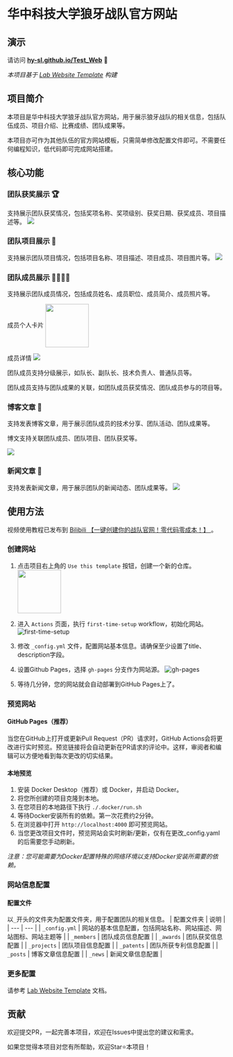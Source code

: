 
# 华中科技大学狼牙战队官方网站

## 演示
请访问 **[hy-sl.github.io/Test_Web](https://hy-sl.github.io/Test_Web)** 🚀

_本项目基于 [Lab Website Template](https://greene-lab.gitbook.io/lab-website-template-docs) 构建_

## 项目简介

本项目是华中科技大学狼牙战队官方网站，用于展示狼牙战队的相关信息，包括队伍成员、项目介绍、比赛成绩、团队成果等。

本项目亦可作为其他队伍的官方网站模板，只需简单修改配置文件即可。不需要任何编程知识，低代码即可完成网站搭建。

## 核心功能
### 团队获奖展示 🏆
支持展示团队获奖情况，包括奖项名称、奖项级别、获奖日期、获奖成员、项目描述等。
![](./assets/awards.png)

### 团队项目展示 🚀
支持展示团队项目情况，包括项目名称、项目描述、项目成员、项目图片等。
![](./assets/projects.png)

### 团队成员展示 👨‍👩‍👧‍👦
支持展示团队成员情况，包括成员姓名、成员职位、成员简介、成员照片等。

成员个人卡片
<img src="./assets/member_card.png" width="100px" align="center">


成员详情
![](./assets/member_detail.png)

团队成员支持分级展示，如队长、副队长、技术负责人、普通队员等。

团队成员支持与团队成果的关联，如团队成员获奖情况、团队成员参与的项目等。

### 博客文章 📝
支持发表博客文章，用于展示团队成员的技术分享、团队活动、团队成果等。

博文支持关联团队成员、团队项目、团队获奖等。

![](./assets/blogs.png)

### 新闻文章 📰
支持发表新闻文章，用于展示团队的新闻动态、团队成果等。
![](./assets/news.png)


## 使用方法

视频使用教程已发布到 [Bilibili 【一键创建你的战队官网！零代码零成本！】 ](https://www.bilibili.com/video/BV1M79HYJEeu/)。

### 创建网站
1. 点击项目右上角的 `Use this template` 按钮，创建一个新的仓库。
<a href="https://github.com/new?template_name=langya_website&template_owner=HUSTLYRM" class="center"><img src="./assets/use_template.png" width="100px"></a>

2. 进入 `Actions` 页面，执行 `first-time-setup` workflow，初始化网站。
![first-time-setup](./assets/actions.png)

3. 修改 `_config.yml` 文件，配置网站基本信息。请确保至少设置了title、description字段。

4. 设置Github Pages，选择 `gh-pages` 分支作为网站源。
![gh-pages](./assets/pages.png)
5. 等待几分钟，您的网站就会自动部署到GitHub Pages上了。

### 预览网站
#### GitHub Pages（推荐）

当您在GitHub上打开或更新Pull Request（PR）请求时，GitHub Actions会将更改进行实时预览。预览链接将会自动更新在PR请求的评论中。这样，审阅者和编辑可以方便地看到每次更改的切实结果。

#### 本地预览
1. 安装 Docker Desktop（推荐）或 Docker，并启动 Docker。
2. 将您所创建的项目克隆到本地。
3. 在您项目的本地路径下执行 `./.docker/run.sh`
4. 等待Docker安装所有的依赖。第一次花费约2分钟。
5. 在浏览器中打开 `http://localhost:4000` 即可预览网站。
6. 当您更改项目文件时，预览网站会实时刷新/更新，仅有在更改_config.yaml的后需要您手动刷新。

_注意：您可能需要为Docker配置特殊的网络环境以支持Docker安装所需要的依赖。_

### 网站信息配置
#### 配置文件
以`_`开头的文件夹为配置文件夹，用于配置团队的相关信息。
| 配置文件夹 | 说明 |
| --- | --- |
| `_config.yml` | 网站的基本信息配置，包括网站名称、网站描述、网站图标、网站主题等 |
| `_members` | 团队成员信息配置 |
| `_awards` | 团队获奖信息配置 |
| `_projects` | 团队项目信息配置 |
| `_patents` | 团队所获专利信息配置 |
| `_posts` | 博客文章信息配置 |
| `_news` | 新闻文章信息配置 |

### 更多配置
请参考 [Lab Website Template](https://greene-lab.gitbook.io/lab-website-template-docs) 文档。


## 贡献
欢迎提交PR，一起完善本项目，欢迎在Issues中提出您的建议和需求。

如果您觉得本项目对您有所帮助，欢迎Star⭐️本项目！